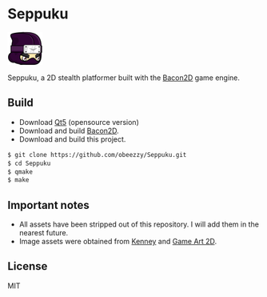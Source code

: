 # Seppuku

![dagger-head](https://github.com/obeezzy/Seppuku/blob/master/icons/seppuku.png?raw=true)

Seppuku, a 2D stealth platformer built with the [Bacon2D](https://github.com/Bacon2D/Bacon2D) game engine. 

## Build

* Download [Qt5](https://www.qt.io/download/) (opensource version)
* Download and build [Bacon2D](https://github.com/Bacon2D/Bacon2D).
* Download and build this project.
 ```sh
$ git clone https://github.com/obeezzy/Seppuku.git
$ cd Seppuku
$ qmake
$ make
```

## Important notes
- All assets have been stripped out of this repository. I will add them in the nearest future.
- Image assets were obtained from [Kenney](https://kenney.itch.io/) and [Game Art 2D](http://www.gameart2d.com/).

License
----

MIT

